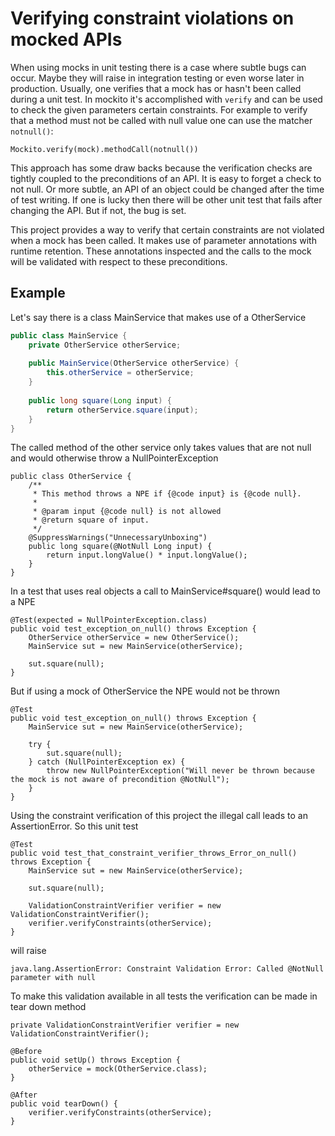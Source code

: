 Verifying constraint violations on mocked APIs
==============================================

When using mocks in unit testing there is a case where subtle bugs can occur. Maybe they will raise in integration 
testing or even worse later in production. Usually, one verifies that a mock has or hasn't been called during a unit
test. In mockito it's accomplished with ```verify``` and can be used to check the given parameters certain constraints.
For example to verify that a method must not be called with null value one can use the matcher ```notnull()```:

    Mockito.verify(mock).methodCall(notnull())
    
This approach has some draw backs because the verification checks are tightly coupled to the preconditions of an API. It
is easy to forget a check to not null. Or more subtle, an API of an object could be changed after the time of test
writing. If one is lucky then there will be other unit test that fails after changing the API. But if not, the bug is
set.
 
This project provides a way to verify that certain constraints are not violated when a mock has been called. It makes
use of parameter annotations with runtime retention. These annotations inspected and the calls to the mock will be
validated with respect to these preconditions.
 
Example
-------

Let's say there is a class MainService that makes use of a OtherService

```java
public class MainService {
    private OtherService otherService;
    
    public MainService(OtherService otherService) {
        this.otherService = otherService;
    }
    
    public long square(Long input) {
        return otherService.square(input);
    }
}
```
     
The called method of the other service only takes values that are not null and would otherwise throw a 
NullPointerException

    public class OtherService {
        /**
         * This method throws a NPE if {@code input} is {@code null}.
         *
         * @param input {@code null} is not allowed
         * @return square of input.
         */
        @SuppressWarnings("UnnecessaryUnboxing")
        public long square(@NotNull Long input) {
            return input.longValue() * input.longValue();
        }
    }
    
In a test that uses real objects a call to MainService#square() would lead to a NPE

    @Test(expected = NullPointerException.class)
    public void test_exception_on_null() throws Exception {
        OtherService otherService = new OtherService();
        MainService sut = new MainService(otherService);

        sut.square(null);
    }
    
But if using a mock of OtherService the NPE would not be thrown

    @Test
    public void test_exception_on_null() throws Exception {
        MainService sut = new MainService(otherService);

        try {
            sut.square(null);
        } catch (NullPointerException ex) {
            throw new NullPointerException("Will never be thrown because the mock is not aware of precondition @NotNull");
        }
    }
    
Using the constraint verification of this project the illegal call leads to an AssertionError. So this unit test

    @Test
    public void test_that_constraint_verifier_throws_Error_on_null() throws Exception {
        MainService sut = new MainService(otherService);

        sut.square(null);

        ValidationConstraintVerifier verifier = new ValidationConstraintVerifier();
        verifier.verifyConstraints(otherService);
    }

will raise

    java.lang.AssertionError: Constraint Validation Error: Called @NotNull parameter with null
    
To make this validation available in all tests the verification can be made in tear down method

    private ValidationConstraintVerifier verifier = new ValidationConstraintVerifier();

    @Before
    public void setUp() throws Exception {
        otherService = mock(OtherService.class);
    }

    @After
    public void tearDown() {
        verifier.verifyConstraints(otherService);
    }